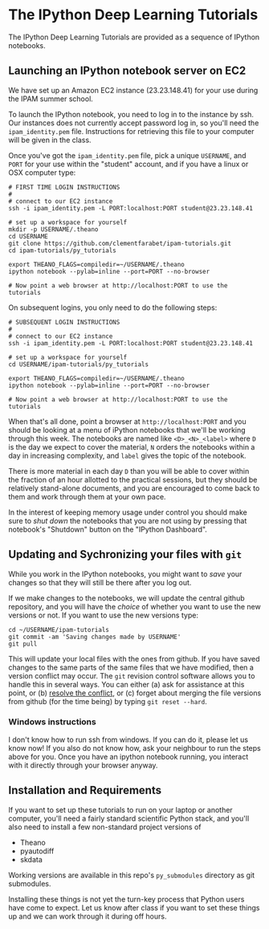 
The IPython Deep Learning Tutorials
===================================

The IPython Deep Learning Tutorials are provided as a sequence of IPython
notebooks.


## Launching an IPython notebook server on EC2

We have set up an Amazon EC2 instance (23.23.148.41) for your use during the IPAM summer
school.

To launch the IPython notebook, you need to log in to the instance by ssh.
Our instances does not currently accept password log in, so you'll need the
`ipam_identity.pem` file. Instructions for retrieving this file to your
computer will be given in the class.

Once you've got the `ipam_identity.pem` file,
pick a unique `USERNAME`, and `PORT` for your use within the "student" account,
and if you have a linux or OSX computer type:

    # FIRST TIME LOGIN INSTRUCTIONS
    #
    # connect to our EC2 instance
    ssh -i ipam_identity.pem -L PORT:localhost:PORT student@23.23.148.41

    # set up a workspace for yourself
    mkdir -p USERNAME/.theano
    cd USERNAME
    git clone https://github.com/clementfarabet/ipam-tutorials.git
    cd ipam-tutorials/py_tutorials

    export THEANO_FLAGS=compiledir=~/USERNAME/.theano
    ipython notebook --pylab=inline --port=PORT --no-browser

    # Now point a web browser at http://localhost:PORT to use the tutorials


On subsequent logins, you only need to do the following steps:

    # SUBSEQUENT LOGIN INSTRUCTIONS
    #
    # connect to our EC2 instance
    ssh -i ipam_identity.pem -L PORT:localhost:PORT student@23.23.148.41

    # set up a workspace for yourself
    cd USERNAME/ipam-tutorials/py_tutorials

    export THEANO_FLAGS=compiledir=~/USERNAME/.theano
    ipython notebook --pylab=inline --port=PORT --no-browser

    # Now point a web browser at http://localhost:PORT to use the tutorials
    

When that's all done, point a browser at `http://localhost:PORT` and you should
be looking at a menu of iPython notebooks that we'll be working through this
week.  The notebooks are named like `<D>_<N>_<label>` where `D` is the day we
expect to cover the material, `N` orders the notebooks within a day in
increasing complexity, and `label` gives the topic of the notebook.

There is more material in each day `D` than you will be able to cover within
the fraction of an hour allotted to the practical sessions, but they should be
relatively stand-alone documents, and you are encouraged to come back to them
and work through them at your own pace.

In the interest of keeping memory usage under control you should make sure to
*shut down* the notebooks that you are not using by pressing that notebook's
"Shutdown" button on the "IPython Dashboard".

## Updating and Sychronizing your files with `git`

While you work in the IPython notebooks, you might want to *save* your changes
so that they will still be there after you log out.

If we make changes to the notebooks, we will update the central
github repository, and you will have the *choice* of whether you want to use the
new versions or not. If you want to use the new versions type:

    cd ~/USERNAME/ipam-tutorials
    git commit -am 'Saving changes made by USERNAME'
    git pull

This will update your local files with the ones from github.
If you have saved changes to the same parts of the same files that we have
modified, then a version conflict may occur. The `git` revision control software
allows you to handle this in several ways. You can either (a) ask for assistance
at this point, or (b) [resolve the
conflict](http://genomewiki.ucsc.edu/index.php/Resolving_merge_conflicts_in_Git),
or (c) forget about merging the file versions from github (for the time being) by
typing `git reset --hard`.


### Windows instructions

I don't know how to run ssh from windows. If you can do it, please let us know
now! If you also do not know how, ask your neighbour to run the steps above
for you. Once you have an ipython notebook running, you interact with it
directly through your browser anyway.


## Installation and Requirements

If you want to set up these tutorials to run on your laptop or another
computer, you'll need a fairly standard scientific Python stack,
and you'll also need to install a few
non-standard project versions of

* Theano
* pyautodiff
* skdata

Working versions are available in this repo's `py_submodules` directory as git submodules.

Installing these things is not yet the turn-key process that Python users have
come to expect.  Let us know after class if you want to set these things up
and we can work through it during off hours.

